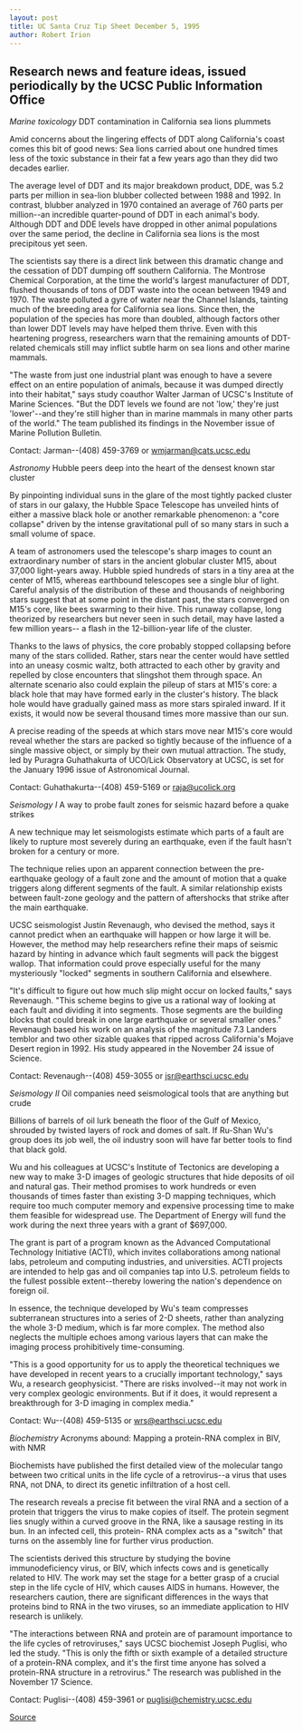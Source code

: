 ```yaml
---
layout: post
title: UC Santa Cruz Tip Sheet December 5, 1995
author: Robert Irion
---
```


## Research news and feature ideas, issued periodically by the UCSC  Public Information Office

*Marine toxicology* DDT contamination in California sea lions plummets

Amid concerns about the lingering effects of DDT along California's  coast comes this bit of good news: Sea lions carried about one  hundred times less of the toxic substance in their fat a few years  ago than they did two decades earlier.

The average level of DDT and its major breakdown product, DDE, was  5.2 parts per million in sea-lion blubber collected between 1988 and  1992\. In contrast, blubber analyzed in 1970 contained an average of  760 parts per million--an incredible quarter-pound of DDT in each  animal's body. Although DDT and DDE levels have dropped in other  animal populations over the same period, the decline in California  sea lions is the most precipitous yet seen.

The scientists say there is a direct link between this dramatic  change and the cessation of DDT dumping off southern California. The  Montrose Chemical Corporation, at the time the world's largest  manufacturer of DDT, flushed thousands of tons of DDT waste into  the ocean between 1949 and 1970. The waste polluted a gyre of  water near the Channel Islands, tainting much of the breeding area  for California sea lions. Since then, the population of the species has  more than doubled, although factors other than lower DDT levels may  have helped them thrive. Even with this heartening progress,  researchers warn that the remaining amounts of DDT-related  chemicals still may inflict subtle harm on sea lions and other  marine mammals.

"The waste from just one industrial plant was enough to have a  severe effect on an entire population of animals, because it was  dumped directly into their habitat," says study coauthor Walter  Jarman of UCSC's Institute of Marine Sciences. "But the DDT levels  we found are not 'low,' they're just 'lower'--and they're still higher  than in marine mammals in many other parts of the world." The team  published its findings in the November issue of Marine Pollution  Bulletin.

Contact: Jarman--(408) 459-3769 or wmjarman@cats.ucsc.edu

*Astronomy* Hubble peers deep into the heart of the densest known star cluster

By pinpointing individual suns in the glare of the most tightly packed  cluster of stars in our galaxy, the Hubble Space Telescope has  unveiled hints of either a massive black hole or another remarkable  phenomenon: a "core collapse" driven by the intense gravitational  pull of so many stars in such a small volume of space.

A team of astronomers used the telescope's sharp images to count an  extraordinary number of stars in the ancient globular cluster M15,  about 37,000 light-years away. Hubble spied hundreds of stars in a  tiny area at the center of M15, whereas earthbound telescopes see a  single blur of light. Careful analysis of the distribution of these and  thousands of neighboring stars suggest that at some point in the  distant past, the stars converged on M15's core, like bees swarming  to their hive. This runaway collapse, long theorized by researchers  but never seen in such detail, may have lasted a few million years-- a flash in the 12-billion-year life of the cluster.

Thanks to the laws of physics, the core probably stopped collapsing  before many of the stars collided. Rather, stars near the center  would have settled into an uneasy cosmic waltz, both attracted to  each other by gravity and repelled by close encounters that slingshot  them through space. An alternate scenario also could explain the  pileup of stars at M15's core: a black hole that may have formed  early in the cluster's history. The black hole would have gradually  gained mass as more stars spiraled inward. If it exists, it would  now be several thousand times more massive than our sun.

A precise reading of the speeds at which stars move near M15's core  would reveal whether the stars are packed so tightly because of the  influence of a single massive object, or simply by their own mutual  attraction. The study, led by Puragra Guhathakurta of UCO/Lick  Observatory at UCSC, is set for the January 1996 issue of  Astronomical Journal.

Contact: Guhathakurta--(408) 459-5169 or raja@ucolick.org

*Seismology I* A way to probe fault zones for seismic hazard before a quake strikes

A new technique may let seismologists estimate which parts of a  fault are likely to rupture most severely during an earthquake, even  if the fault hasn't broken for a century or more.

The technique relies upon an apparent connection between the pre-earthquake geology of a fault zone and the amount of motion  that a quake triggers along different segments of the fault. A  similar relationship exists between fault-zone geology and the  pattern of aftershocks that strike after the main earthquake.

UCSC seismologist Justin Revenaugh, who devised the method, says  it cannot predict when an earthquake will happen or how large it  will be. However, the method may help researchers refine their maps  of seismic hazard by hinting in advance which fault segments will  pack the biggest wallop. That information could prove especially  useful for the many mysteriously "locked" segments in southern  California and elsewhere.

"It's difficult to figure out how much slip might occur on locked  faults," says Revenaugh. "This scheme begins to give us a rational  way of looking at each fault and dividing it into segments. Those  segments are the building blocks that could break in one large  earthquake or several smaller ones." Revenaugh based his work on an  analysis of the magnitude 7.3 Landers temblor and two other sizable  quakes that ripped across California's Mojave Desert region in 1992.  His study appeared in the November 24 issue of Science.

Contact: Revenaugh--(408) 459-3055 or jsr@earthsci.ucsc.edu

*Seismology II* Oil companies need seismological tools that are anything but crude

Billions of barrels of oil lurk beneath the floor of the Gulf of Mexico,  shrouded by twisted layers of rock and domes of salt. If Ru-Shan  Wu's group does its job well, the oil industry soon will have far  better tools to find that black gold.

Wu and his colleagues at UCSC's Institute of Tectonics are  developing a new way to make 3-D images of geologic structures  that hide deposits of oil and natural gas. Their method promises to  work hundreds or even thousands of times faster than existing 3-D  mapping techniques, which require too much computer memory and  expensive processing time to make them feasible for widespread  use. The Department of Energy will fund the work during the next  three years with a grant of $697,000.

The grant is part of a program known as the Advanced Computational  Technology Initiative (ACTI), which invites collaborations among  national labs, petroleum and computing industries, and universities.  ACTI projects are intended to help gas and oil companies tap into  U.S. petroleum fields to the fullest possible extent--thereby  lowering the nation's dependence on foreign oil.

In essence, the technique developed by Wu's team compresses  subterranean structures into a series of 2-D sheets, rather than  analyzing the whole 3-D medium, which is far more complex. The  method also neglects the multiple echoes among various layers that  can make the imaging process prohibitively time-consuming.

"This is a good opportunity for us to apply the theoretical techniques  we have developed in recent years to a crucially important  technology," says Wu, a research geophysicist. "There are risks  involved--it may not work in very complex geologic environments.  But if it does, it would represent a breakthrough for 3-D imaging in  complex media."

Contact: Wu--(408) 459-5135 or wrs@earthsci.ucsc.edu

*Biochemistry* Acronyms abound: Mapping a protein-RNA complex in BIV, with NMR

Biochemists have published the first detailed view of the molecular  tango between two critical units in the life cycle of a retrovirus--a  virus that uses RNA, not DNA, to direct its genetic infiltration of a  host cell.

The research reveals a precise fit between the viral RNA and a  section of a protein that triggers the virus to make copies of itself.  The protein segment lies snugly within a curved groove in the RNA,  like a sausage resting in its bun. In an infected cell, this protein- RNA complex acts as a "switch" that turns on the assembly line for  further virus production.

The scientists derived this structure by studying the bovine  immunodeficiency virus, or BIV, which infects cows and is  genetically related to HIV. The work may set the stage for a better  grasp of a crucial step in the life cycle of HIV, which causes AIDS in  humans. However, the researchers caution, there are significant  differences in the ways that proteins bind to RNA in the two viruses,  so an immediate application to HIV research is unlikely.

"The interactions between RNA and protein are of paramount  importance to the life cycles of retroviruses," says UCSC biochemist  Joseph Puglisi, who led the study. "This is only the fifth or sixth  example of a detailed structure of a protein-RNA complex, and it's  the first time anyone has solved a protein-RNA structure in a  retrovirus." The research was published in the November 17 Science.

Contact: Puglisi--(408) 459-3961 or puglisi@chemistry.ucsc.edu

[Source](http://www1.ucsc.edu/news_events/press_releases/archive/95-96/12-95/120595-UCSC_Science_Tip_Sh.html "Permalink to 120595-UCSC_Science_Tip_Sh")